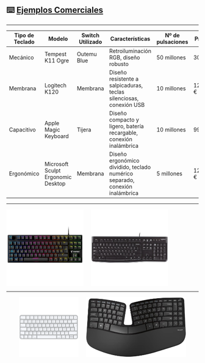 ## ⌨️ [Ejemplos Comerciales](README.md)

---
| Tipo de Teclado | Modelo | Switch Utilizado | Características | Nº de pulsaciones | Precio |
|-----------------|--------|------------------|-----------------|-------------------|--------|
| Mecánico | Tempest K11 Ogre | Outemu Blue | Retroiluminación RGB, diseño robusto | 50 millones | 30 € |
| Membrana | Logitech K120 | Membrana | Diseño resistente a salpicaduras, teclas silenciosas, conexión USB | 10 millones | 12,99 € |
| Capacitivo | Apple Magic Keyboard | Tijera | Diseño compacto y ligero, batería recargable, conexión inalámbrica | 10 millones | 99 € |
| Ergonómico | Microsoft Sculpt Ergonomic Desktop | Membrana | Diseño ergonómico dividido, teclado numérico separado, conexión inalámbrica | 5 millones | 129,99 € |

---
<div style="display: flex; align: center;">
  <img src="img/tempest_k11.webp" style="width: 40%; margin-right: 20px;">
  <img src="img/logitech_k120.webp" style="width: 40%;">
</div>

---
<div style="display: flex; justify-content: center;">
  <img src="img/apple_magic.webp" style="width: 31%; margin-right: 20px;">
  <img src="img/microsoft_sculpt.jpg" style="width: 52%;">
</div>
